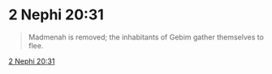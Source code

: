 # 2 Nephi 20:31

> Madmenah is removed; the inhabitants of Gebim gather themselves to flee.

[2 Nephi 20:31](https://www.churchofjesuschrist.org/study/scriptures/bofm/2-ne/20?lang=eng&id=p31#p31)


